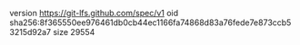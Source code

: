 version https://git-lfs.github.com/spec/v1
oid sha256:8f365550ee976461db0cb44ec1166fa74868d83a76fede7e873ccb53215d92a7
size 29554

